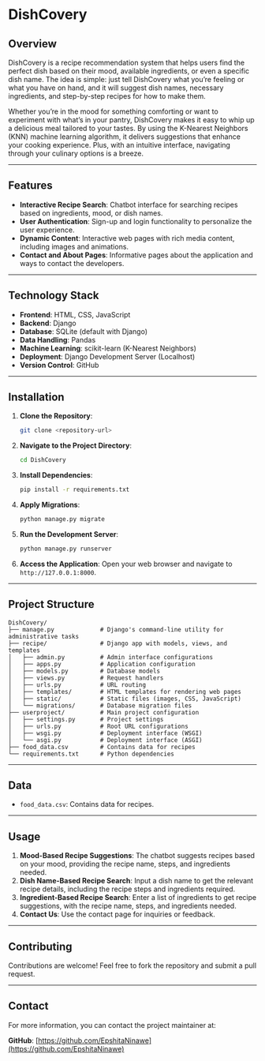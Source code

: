 # DishCovery

## Overview

DishCovery is a recipe recommendation system that helps users find the perfect dish based on their mood, available ingredients, or even a specific dish name. The idea is simple: just tell DishCovery what you’re feeling or what you have on hand, and it will suggest dish names, necessary ingredients, and step-by-step recipes for how to make them.

Whether you’re in the mood for something comforting or want to experiment with what’s in your pantry, DishCovery makes it easy to whip up a delicious meal tailored to your tastes. By using the K-Nearest Neighbors (KNN) machine learning algorithm, it delivers suggestions that enhance your cooking experience. Plus, with an intuitive interface, navigating through your culinary options is a breeze.

---

## Features

- **Interactive Recipe Search**: Chatbot interface for searching recipes based on ingredients, mood, or dish names.
- **User Authentication**: Sign-up and login functionality to personalize the user experience.
- **Dynamic Content**: Interactive web pages with rich media content, including images and animations.
- **Contact and About Pages**: Informative pages about the application and ways to contact the developers.

---

## Technology Stack

- **Frontend**: HTML, CSS, JavaScript
- **Backend**: Django
- **Database**: SQLite (default with Django)
- **Data Handling**: Pandas
- **Machine Learning**: scikit-learn (K-Nearest Neighbors)
- **Deployment**: Django Development Server (Localhost)
- **Version Control**: GitHub

---

## Installation

1. **Clone the Repository**:
   ```bash
   git clone <repository-url>
   ```

2. **Navigate to the Project Directory**:
   ```bash
   cd DishCovery
   ```

3. **Install Dependencies**:
   ```bash
   pip install -r requirements.txt
   ```

4. **Apply Migrations**:
   ```bash
   python manage.py migrate
   ```

5. **Run the Development Server**:
   ```bash
   python manage.py runserver
   ```

6. **Access the Application**:
   Open your web browser and navigate to `http://127.0.0.1:8000`.

---

## Project Structure

```
DishCovery/
├── manage.py             # Django's command-line utility for administrative tasks
├── recipe/               # Django app with models, views, and templates
│   ├── admin.py          # Admin interface configurations
│   ├── apps.py           # Application configuration
│   ├── models.py         # Database models
│   ├── views.py          # Request handlers
│   ├── urls.py           # URL routing
│   ├── templates/        # HTML templates for rendering web pages
│   ├── static/           # Static files (images, CSS, JavaScript)
│   └── migrations/       # Database migration files
├── userproject/          # Main project configuration
│   ├── settings.py       # Project settings
│   ├── urls.py           # Root URL configurations
│   ├── wsgi.py           # Deployment interface (WSGI)
│   └── asgi.py           # Deployment interface (ASGI)
├── food_data.csv         # Contains data for recipes
└── requirements.txt      # Python dependencies
```

---

## Data

- `food_data.csv`: Contains data for recipes.

---

## Usage

1. **Mood-Based Recipe Suggestions**: The chatbot suggests recipes based on your mood, providing the recipe name, steps, and ingredients needed.
2. **Dish Name-Based Recipe Search**: Input a dish name to get the relevant recipe details, including the recipe steps and ingredients required.
3. **Ingredient-Based Recipe Search**: Enter a list of ingredients to get recipe suggestions, with the recipe name, steps, and ingredients needed.
4. **Contact Us**: Use the contact page for inquiries or feedback.

---

## Contributing

Contributions are welcome! Feel free to fork the repository and submit a pull request.

---

## Contact

For more information, you can contact the project maintainer at:

**GitHub**: [https://github.com/EpshitaNinawe](https://github.com/EpshitaNinawe)
